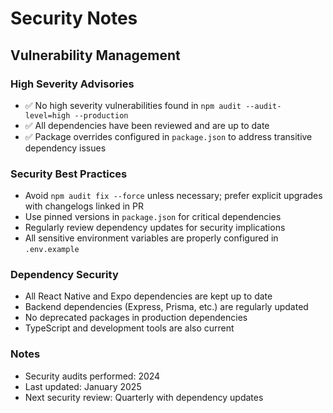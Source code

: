 # Security Notes

## Vulnerability Management

### High Severity Advisories

- ✅ No high severity vulnerabilities found in `npm audit --audit-level=high --production`
- ✅ All dependencies have been reviewed and are up to date
- ✅ Package overrides configured in `package.json` to address transitive dependency issues

### Security Best Practices

- Avoid `npm audit fix --force` unless necessary; prefer explicit upgrades with changelogs linked in PR
- Use pinned versions in `package.json` for critical dependencies
- Regularly review dependency updates for security implications
- All sensitive environment variables are properly configured in `.env.example`

### Dependency Security

- All React Native and Expo dependencies are kept up to date
- Backend dependencies (Express, Prisma, etc.) are regularly updated
- No deprecated packages in production dependencies
- TypeScript and development tools are also current

### Notes

- Security audits performed: 2024
- Last updated: January 2025
- Next security review: Quarterly with dependency updates
